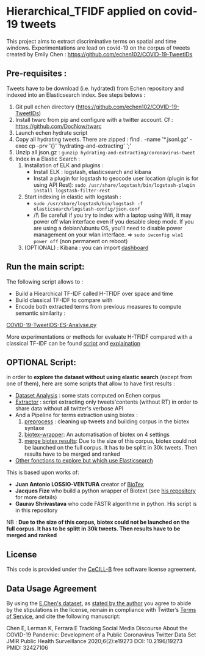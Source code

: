 # Hierarchical_TFIDF applied on covid-19 tweets

This project aims to extract discriminative terms on spatial and time windows. 
Experimentations are lead on covid-19 on the corpus of tweets created by Emily Chen : https://github.com/echen102/COVID-19-TweetIDs

## Pre-requisites :
Tweets have to be download (i.e. hydrated) from Echen repository and indexed into an Elasticsearch index. See steps belows :
1. Git pull echen directory (https://github.com/echen102/COVID-19-TweetIDs)
2. Install twarc from pip and configure with a twitter account. Cf : https://github.com/DocNow/twarc
3. Launch echen hydrate script
4. Copy all hydrating tweets. There are zipped :
        find . -name '*.jsonl.gz' -exec cp -prv '{}' 'hydrating-and-extracting' ';'
5. Unzip all json.gz : `gunzip hydrating-and-extracting/coronavirus-tweet`
6. Index in a Elastic Search  :
    1. Installation of ELK and plugins :
        * Install ELK : logstash, elasticsearch and kibana
        * Install a plugin for logstash to geocode user location (plugin is for using API Rest):
            `sudo /usr/share/logstash/bin/logstash-plugin install logstash-filter-rest`
    2. Start indexing in elastic with logstash :
        * `sudo /usr/share/logstash/bin/logstash -f elasticsearch/logstash-config/json.conf`
        * /!\ Be carefull if you try to index with a laptop using Wifi, it may power off wlan interface even if you desable sleep mode. If you are using a debian/ubuntu OS, you'll need to disable power management on your wlan interface. =>
        `sudo iwconfig wlo1 power off` (non permanent on reboot)
    3. (OPTIONAL) : Kibana : you can import [dashboard](elasticsearch/kibana-dashboard)
    
## Run the main script:
The following script allows to :
+ Build a Hiearchical TF-IDF called H-TFIDF over space and time
+ Build classical TF-IDF to compare with
+ Encode both extracted terms from previous measures to compute semantic similarity :

[COVID-19-TweetIDS-ES-Analyse.py](COVID-19-TweetIDS-ES-Analyse.py)

More experimentations or methods for evaluate H-TFIDF compared with a classical TF-IDF can be found [script](exploration_data_analyse/eda-es.py) and [explaination](readme_ressources/eda_es.md)

## OPTIONAL Script:
in order to **explore the dataset without using elastic search** (except from one of them), here are some scripts that allow to have first results :

* [Dataset Analysis](exploration_data_analyse/COVID-19-TweetIDs-dataset-analyse.py) : some stats computed on Echen corpus
* [Extractor](exploration_data_analyse/COVID-19-TweetIDs-extractor.py) : script extracting only tweets'contents (without RT) in order to share data without all twitter's verbose API 
* And a Pipeline for terms extraction using biotex :
    1. [preprocess](exploration_data_analyse/COVID-19-TweetIDs-preprocess.py) : cleaning up tweets and building corpus in the biotex syntaxe
    2. [biotex-wrapper](exploration_data_analyse/COVID-19-TweetsIDS_biotex_wrapper.py): An automatisation of biotex on 4 settings
    3. [merge biotex results](exploration_data_analyse/COVID-19-TweetIDS-merge-biotex-results.py): Due to the size of this corpus, biotex could not be launched on the full corpus. It has to be splitt in 30k tweets. Then results have to be merged and ranked
* [Other fonctions to explore but which use Elasticsearch](exploration_data_analyse/eda-es.py)
    
This is based upon works of:
* **Juan Antonio LOSSIO-VENTURA** creator of [BioTex](https://github.com/sifrproject/biotex/tree/master)
* **Jacques Fize** who build a python wrapper of Biotext (see [his repository](https://gitlab.irstea.fr/jacques.fize/biotex_python) for more details)
* **Gaurav Shrivastava** who code FASTR algorithme in python. His script is in this repository

NB : **Due to the size of this corpus, biotex could not be launched on the full corpus. It has to be splitt in 30k tweets. Then results have to be merged and ranked**

## License
This code is provided under the [CeCILL-B](https://cecill.info/licences/Licence_CeCILL-B_V1-en.html) free software license agreement.

## Data Usage Agreement
By using the [E.Chen's dataset](https://github.com/echen102/COVID-19-TweetIDs), as [stated by the author](https://github.com/echen102/COVID-19-TweetIDs#data-usage-agreement) you agree to abide by the stipulations in the license, remain in compliance with Twitter’s [Terms of Service](https://developer.twitter.com/en/developer-terms/agreement-and-policy), and cite the following manuscript: 

Chen E, Lerman K, Ferrara E
Tracking Social Media Discourse About the COVID-19 Pandemic: Development of a Public Coronavirus Twitter Data Set
JMIR Public Health Surveillance 2020;6(2):e19273 
DOI: 10.2196/19273 
PMID: 32427106
